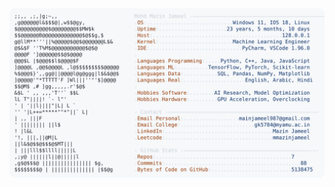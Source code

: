 <picture>
  <source srcset="https://raw.githubusercontent.com/mmazinjameel/mmazinjameel/main/dark_mode.svg?v=1744685988" media="(prefers-color-scheme: dark)">
  <img src="https://raw.githubusercontent.com/mmazinjameel/mmazinjameel/main/light_mode.svg?v=1744685988">
</picture>
